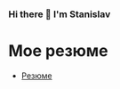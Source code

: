 ### Hi there 👋 I'm Stanislav

# Мое резюме
 - [Резюме](https://drive.google.com/file/d/1ObwLqdHKB9-veJkk6bTr9-SSxO17yV0K/view?usp=sharing)

<!--
**s-o-k-o-l999/s-o-k-o-l999** is a ✨ _special_ ✨ repository because its `README.md` (this file) appears on your GitHub profile.

Here are some ideas to get you started:

- 🔭 I’m currently working on ...
- 🌱 I’m currently learning ...
- 👯 I’m looking to collaborate on ...
- 🤔 I’m looking for help with ...
- 💬 Ask me about ...
- 📫 How to reach me: ...
- 😄 Pronouns: ...
- ⚡ Fun fact: ...
-->
